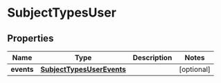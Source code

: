 
# SubjectTypesUser

## Properties
Name | Type | Description | Notes
------------ | ------------- | ------------- | -------------
**events** | [**SubjectTypesUserEvents**](SubjectTypesUserEvents.md) |  |  [optional]



